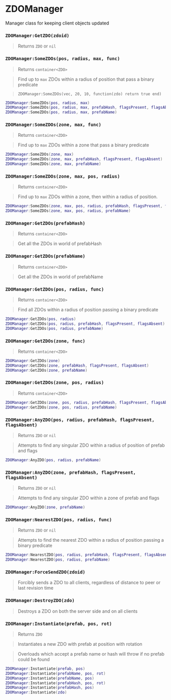 # ZDOManager

Manager class for keeping client objects updated

### `ZDOManager:GetZDO(zdoid)`
  > Returns `ZDO` or `nil`
  
### `ZDOManager:SomeZDOs(pos, radius, max, func)`
  > Returns `container<ZDO>`
  
  > Find up to `max` ZDOs within a radius of position that pass a binary predicate
  
  > `ZDOManager:SomeZDOs(vec, 20, 10, function(zdo) return true end)`
  
  >
  ```lua
  ZDOManager:SomeZDOs(pos, radius, max)
  ZDOManager:SomeZDOs(pos, radius, max, prefabHash, flagsPresent, flagsAbsent)
  ZDOManager:SomeZDOs(pos, radius, max, prefabName)
  ```
  
### `ZDOManager:SomeZDOs(zone, max, func)`
  > Returns `container<ZDO>`
  
  > Find up to `max` ZDOs within a zone that pass a binary predicate
  
  >
  ```lua
  ZDOManager:SomeZDOs(zone, max)
  ZDOManager:SomeZDOs(zone, max, prefabHash, flagsPresent, flagsAbsent)
  ZDOManager:SomeZDOs(zone, max, prefabName)
  ```
  
### `ZDOManager:SomeZDOs(zone, max, pos, radius)`
  > Returns `container<ZDO>`
  
  > Find up to `max` ZDOs within a zone, then within a radius of position.

  >
  ```lua
  ZDOManager:SomeZDOs(zone, max, pos, radius, prefabHash, flagsPresent, flagsAbsent)
  ZDOManager:SomeZDOs(zone, max, pos, radius, prefabName)
  ```
  
### `ZDOManager:GetZDOs(prefabHash)`
  > Returns `container<ZDO>`
  
  > Get all the ZDOs in world of prefabHash
  
### `ZDOManager:GetZDOs(prefabName)`
  > Returns `container<ZDO>`
  
  > Get all the ZDOs in world of prefabName
  
### `ZDOManager:GetZDOs(pos, radius, func)`
  > Returns `container<ZDO>`
  
  > Find all ZDOs within a radius of position passing a binary predicate
  
  >  
  ```lua  
  ZDOManager:GetZDOs(pos, radius)
  ZDOManager:GetZDOs(pos, radius, prefabHash, flagsPresent, flagsAbsent)
  ZDOManager:GetZDOs(pos, radius, prefabName)
  ```
  
### `ZDOManager:GetZDOs(zone, func)`
  > Returns `container<ZDO>`

  > 
  ```lua
  ZDOManager:GetZDOs(zone)
  ZDOManager:GetZDOs(zone, prefabHash, flagsPresent, flagsAbsent)
  ZDOManager:GetZDOs(zone, prefabName)
  ```
  
### `ZDOManager:GetZDOs(zone, pos, radius)`
  > Returns `container<ZDO>`
  
  >
  ```lua
  ZDOManager:GetZDOs(zone, pos, radius, prefabHash, flagsPresent, flagsAbsent)
  ZDOManager:GetZDOs(zone, pos, radius, prefabName)
  ```

### `ZDOManager:AnyZDO(pos, radius, prefabHash, flagsPresent, flagsAbsent)`
  > Returns `ZDO` or `nil`
  
  > Attempts to find any singular ZDO within a radius of position of prefab and flags
  
  >
  ```lua
  ZDOManager:AnyZDO(pos, radius, prefabName)
  ```
  
### `ZDOManager:AnyZDO(zone, prefabHash, flagsPresent, flagsAbsent)`
  > Returns `ZDO` or `nil`
  
  > Attempts to find any singular ZDO within a zone of prefab and flags
  
  >
  ```lua
  ZDOManager:AnyZDO(zone, prefabName)
  ```
  
### `ZDOManager:NearestZDO(pos, radius, func)`
  > Returns `ZDO` or `nil`
  
  > Attempts to find the nearest ZDO within a radius of position passing a binary predicate
  
  >
  ```lua
  ZDOManager:NearestZDO(pos, radius, prefabHash, flagsPresent, flagsAbsent)
  ZDOManager:NearestZDO(pos, radius, prefabName)
  ```
  
### `ZDOManager:ForceSendZDO(zdoid)`
  > Forcibly sends a ZDO to all clients, regardless of distance to peer or last revision time
  
### `ZDOManager:DestroyZDO(zdo)`
  > Destroys a ZDO on both the server side and on all clients
  
### `ZDOManager:Instantiate(prefab, pos, rot)`
  > Returns `ZDO`
  
  > Instantiates a new ZDO with prefab at position with rotation
  
  > Overloads which accept a prefab name or hash will throw if no prefab could be found
  
  >
  ```lua
  ZDOManager:Instantiate(prefab, pos)
  ZDOManager:Instantiate(prefabName, pos, rot)
  ZDOManager:Instantiate(prefabName, pos)
  ZDOManager:Instantiate(prefabHash, pos, rot)
  ZDOManager:Instantiate(prefabHash, pos)
  ZDOManager:Instantiate(zdo)
  ```